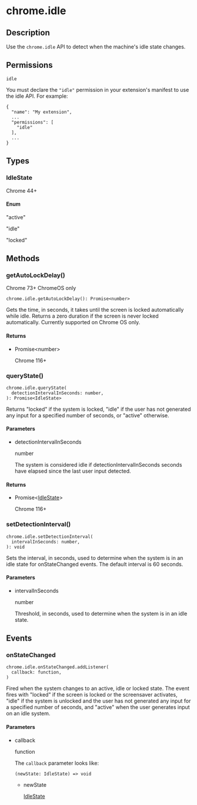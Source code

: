 # chrome.idle

## Description

Use the `chrome.idle` API to detect when the machine's idle state changes.

## Permissions

`idle`

You must declare the `"idle"` permission in your extension's manifest to use the idle API. For example:

```
{
  "name": "My extension",
  ...
  "permissions": [
    "idle"
  ],
  ...
}
```

## Types

### IdleState

Chrome 44+

#### Enum

"active"

"idle"

"locked"

## Methods

### getAutoLockDelay()

Chrome 73+ ChromeOS only

```
chrome.idle.getAutoLockDelay(): Promise<number>
```

Gets the time, in seconds, it takes until the screen is locked automatically while idle. Returns a zero duration if the screen is never locked automatically. Currently supported on Chrome OS only.

#### Returns

- Promise&lt;number&gt;
  
  Chrome 116+

### queryState()

```
chrome.idle.queryState(
  detectionIntervalInSeconds: number,
): Promise<IdleState>
```

Returns "locked" if the system is locked, "idle" if the user has not generated any input for a specified number of seconds, or "active" otherwise.

#### Parameters

- detectionIntervalInSeconds
  
  number
  
  The system is considered idle if detectionIntervalInSeconds seconds have elapsed since the last user input detected.

#### Returns

- Promise&lt;[IdleState](#type-IdleState)&gt;
  
  Chrome 116+

### setDetectionInterval()

```
chrome.idle.setDetectionInterval(
  intervalInSeconds: number,
): void
```

Sets the interval, in seconds, used to determine when the system is in an idle state for onStateChanged events. The default interval is 60 seconds.

#### Parameters

- intervalInSeconds
  
  number
  
  Threshold, in seconds, used to determine when the system is in an idle state.

## Events

### onStateChanged

```
chrome.idle.onStateChanged.addListener(
  callback: function,
)
```

Fired when the system changes to an active, idle or locked state. The event fires with "locked" if the screen is locked or the screensaver activates, "idle" if the system is unlocked and the user has not generated any input for a specified number of seconds, and "active" when the user generates input on an idle system.

#### Parameters

- callback
  
  function
  
  The `callback` parameter looks like:
  
  ```
  (newState: IdleState) => void
  ```
  
  - newState
    
    [IdleState](#type-IdleState)